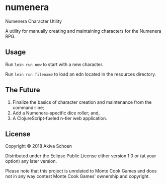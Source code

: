 # numenera

Numenera Character Utility

A utility for manually creating and maintaining characters for the Numenera RPG.

## Usage

Run `lein run new` to start with a new character.

Run `lein run filename` to load an edn located in the resources directory.

## The Future

1. Finalize the basics of character creation and maintenance from the command-line;
2. Add a Numenera-specific dice roller; and,
3. A ClojureScript-fueled n-tier web application.

## License

Copyright © 2018 Akiva Schoen

Distributed under the Eclipse Public License either version 1.0 or (at
your option) any later version.

Please note that this project is unrelated to Monte Cook Games and does not in any way contest Monte Cook Games' ownership and copyright.
